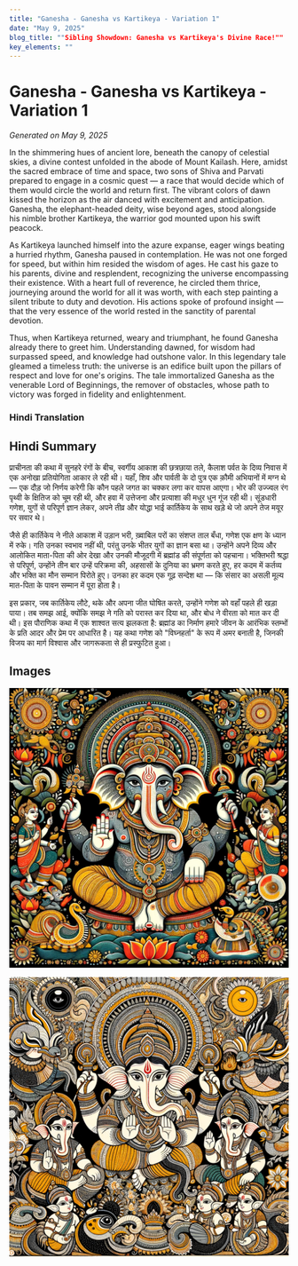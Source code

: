 ```yaml
---
title: "Ganesha - Ganesha vs Kartikeya - Variation 1"
date: "May 9, 2025"
blog_title: ""Sibling Showdown: Ganesha vs Kartikeya's Divine Race!""
key_elements: ""
---
```


# Ganesha - Ganesha vs Kartikeya - Variation 1

*Generated on May 9, 2025*

In the shimmering hues of ancient lore, beneath the canopy of celestial skies, a divine contest unfolded in the abode of Mount Kailash. Here, amidst the sacred embrace of time and space, two sons of Shiva and Parvati prepared to engage in a cosmic quest — a race that would decide which of them would circle the world and return first. The vibrant colors of dawn kissed the horizon as the air danced with excitement and anticipation. Ganesha, the elephant-headed deity, wise beyond ages, stood alongside his nimble brother Kartikeya, the warrior god mounted upon his swift peacock.

As Kartikeya launched himself into the azure expanse, eager wings beating a hurried rhythm, Ganesha paused in contemplation. He was not one forged for speed, but within him resided the wisdom of ages. He cast his gaze to his parents, divine and resplendent, recognizing the universe encompassing their existence. With a heart full of reverence, he circled them thrice, journeying around the world for all it was worth, with each step painting a silent tribute to duty and devotion. His actions spoke of profound insight — that the very essence of the world rested in the sanctity of parental devotion.

Thus, when Kartikeya returned, weary and triumphant, he found Ganesha already there to greet him. Understanding dawned, for wisdom had surpassed speed, and knowledge had outshone valor. In this legendary tale gleamed a timeless truth: the universe is an edifice built upon the pillars of respect and love for one's origins. The tale immortalized Ganesha as the venerable Lord of Beginnings, the remover of obstacles, whose path to victory was forged in fidelity and enlightenment.

### Hindi Translation

## Hindi Summary

प्राचीनता की कथा में सुनहरे रंगों के बीच, स्वर्गीय आकाश की छत्रछाया तले, कैलाश पर्वत के दिव्य निवास में एक अनोखा प्रतियोगिता आकार ले रही थी। यहाँ, शिव और पार्वती के दो पुत्र एक क़ौमी अभियानों में मग्न थे — एक दौड़ जो निर्णय करेगी कि कौन पहले जगत का चक्कर लगा कर वापस आएगा। भोर की उज्ज्वल रंग पृथ्वी के क्षितिज को चूम रही थी, और हवा में उत्तेजना और प्रत्याशा की मधुर धुन गूंज रही थी। सूंडधारी गणेश, युगों से परिपूर्ण ज्ञान लेकर, अपने तीव्र और योद्धा भाई कार्तिकेय के साथ खड़े थे जो अपने तेज मयूर पर सवार थे।

जैसे ही कार्तिकेय ने नीले आकाश में उड़ान भरी, ख़्वाबिल परों का संशप्त ताल बँधा, गणेश एक क्षण के ध्यान में रुके। गति उनका स्वभाव नहीं थी, परंतु उनके भीतर युगों का ज्ञान बसा था। उन्होंने अपने दिव्य और आलोकित माता-पिता की ओर देखा और उनकी मौजूदगी में ब्रह्मांड की संपूर्णता को पहचाना। भक्तिभरी श्रद्धा से परिपूर्ण, उन्होंने तीन बार उन्हें परिक्रमा की, अहसासों के दुनिया का भ्रमण करते हुए, हर कदम में कर्तव्य और भक्ति का मौन सम्मान पिरोते हुए। उनका हर कदम एक गूढ़ सन्देश था — कि संसार का असली मूल्य मात-पिता के पावन सम्मान में पूरा होता है।

इस प्रकार, जब कार्तिकेय लौटे, थके और अपना जीत घोषित करते, उन्होंने गणेश को वहाँ पहले ही खड़ा पाया। तब समझ आई, क्योंकि समझ ने गति को परास्त कर दिया था, और बोध ने वीरता को मात कर दी थी। इस पौराणिक कथा में एक शाश्वत सत्य झलकता है: ब्रह्मांड का निर्माण हमारे जीवन के आरंभिक स्तम्भों के प्रति आदर और प्रेम पर आधारित है। यह कथा गणेश को "विघ्नहर्ता" के रूप में अमर बनाती है, जिनकी विजय का मार्ग विश्वास और जागरूकता से ही प्रस्फुटित हुआ।

## Images

![Ganesha - Ganesha vs Kartikeya - Variation 1 - Variation 1](https://raw.githubusercontent.com/amarshat/mithila-content/main/images/2025/05/2025-05-09-am-ganesha-ganesha-vs-kartikeya-variation-1.png)

![Ganesha - Ganesha vs Kartikeya - Variation 1 - Variation 2](https://raw.githubusercontent.com/amarshat/mithila-content/main/images/2025/05/2025-05-09-pm-ganesha-ganesha-vs-kartikeya-variation-1.png)
